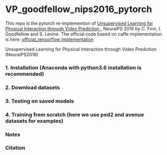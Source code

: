 # VP_goodfellow_nips2016_pytorch
This repo is the pytorch re-implemention of [Unsupervised Learning for Physical Interaction through Video Prediction
](https://arxiv.org/abs/1605.07157), NeuralPS 2016 by C. Finn, I. Goodfellow and S. Levine. The official code based on caffe implementation is here: 
[official_tensorflow implementation](https://github.com/kristofbc/physical-interaction-video-prediction)

Unsupervised Learning for Physical Interaction through Video Prediction (NeuraIPS2016)

### 1. Installation (Anaconda with python3.6 installation is recommended)

### 2. Download datasets

### 3. Testing on saved models

### 4. Training from scratch (here we use ped2 and avenue datasets for examples)

### Notes

### Citation
